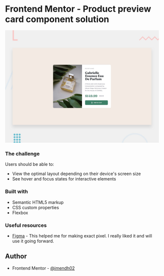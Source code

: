 # Frontend Mentor - Product preview card component solution

![Design preview for the NFT preview card component coding challenge](./design/desktop-preview.jpg)

### The challenge

Users should be able to:

- View the optimal layout depending on their device's screen size
- See hover and focus states for interactive elements

### Built with

- Semantic HTML5 markup
- CSS custom properties
- Flexbox

### Useful resources

- [Figma](https://www.figma.com/files/recent?fuid=1074022700345817346) - This helped me for making exact pixel. I really liked it and will use it going forward.

## Author

- Frontend Mentor - [@imendh02](https://www.frontendmentor.io/profile/imendh02)
